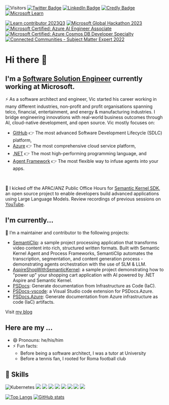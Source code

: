 ![Visitors](https://api.visitorbadge.io/api/visitors?path=https%3A%2F%2Fgithub.com%2Fvicperdana%2Fvicperdana%2F&labelColor=%23697689&countColor=%2337d67a&style=flat)
[![Twitter Badge](https://img.shields.io/badge/Twitter-Profile-informational?style=flat&logo=twitter&logoColor=white&color=1CA2F1)](https://twitter.com/vperdana)
[![LinkedIn Badge](https://img.shields.io/badge/LinkedIn-Profile-informational?style=flat&logo=linkedin&logoColor=white&color=0D76A8)](https://www.linkedin.com/in/vperdana/)
[![Credly Badge](https://img.shields.io/badge/Credly-FF6B00?logo=credly&logoColor=fff&style=flat)](https://www.credly.com/users/vicky-perdana) 
[![Microsoft Learn](https://img.shields.io/badge/Microsoft_Learn-258ffa?style=flat&logo=microsoft&logoColor=white)](https://learn.microsoft.com/en-us/users/vicperdana/)
<!--START_SECTION:badges-->
[![Learn contributor 2023Q3](https://images.credly.com/size/110x110/images/33e4467a-afaa-4135-9d4a-565e18e27001/image.png)](http://www.credly.com/badges/d1d29f80-9330-46de-8694-39c7e18e22b1 "Learn contributor 2023Q3")
[![Microsoft Global Hackathon 2023](https://images.credly.com/size/110x110/images/690dd7e4-e88a-4e4e-8681-f3b9d1119b2e/image.png)](http://www.credly.com/badges/b8e699aa-f542-41be-b6d0-9110e45f71c4 "Microsoft Global Hackathon 2023")
[![Microsoft Certified: Azure AI Engineer Associate](https://images.credly.com/size/110x110/images/61f56aa4-16fd-403c-90bc-1d90dba1fa99/image.png)](http://www.credly.com/badges/dc0f451f-9816-40f8-b627-53976f3b4370 "Microsoft Certified: Azure AI Engineer Associate")
[![Microsoft Certified: Azure Cosmos DB Developer Specialty](https://images.credly.com/size/110x110/images/515fa1dc-ac4a-4f08-ac73-6fd9694124cb/image.png)](http://www.credly.com/badges/18c345cb-e08a-479d-b090-f38671b4c223 "Microsoft Certified: Azure Cosmos DB Developer Specialty")
[![Connected Communities - Subject Matter Expert 2022](https://images.credly.com/size/110x110/images/ed16b828-9f80-48c5-b05e-c1a6d08193eb/image.png)](http://www.credly.com/badges/d436599e-2a12-4c2b-b4e4-23b98ad3c8ca "Connected Communities - Subject Matter Expert 2022")
<!--END_SECTION:badges-->

# Hi there 👋
## I'm a [Software Solution Engineer](https://linkedin.com/in/vperdana) currently working at Microsoft. ##

⚡ As a software architect and engineer, Vic started his career working in many different industries, non-profit and profit organisations spanning telco, financial, entertainment, and energy & manufacturing industries. I bridge engineering innovations with real-world business outcomes through AI, cloud-native development, and open source. Vic mostly focuses on:
* [GitHub](https://github.com) 👉 The most advanced Software Development Lifecycle (SDLC) platform,
* [Azure](https://azure.microsoft.com/) 👉 The most comprehensive cloud service platform,
* [.NET](https://dotnet.microsoft.com/) 👉 The most high-performing programming language, and
* [Agent Framework](https://github.com/microsoft/agent-framework) 👉 The most flexible way to infuse agents into your apps.
<br/>

:rocket: I kicked off the APAC/ANZ Public Office Hours for [Semantic Kernel SDK](https://aka.ms/semantic-kernel), an open source project to enable developers build advanced applications using Large Language Models. Review recordings of previous sessions on [YouTube](https://aka.ms/sk/officehours/recordings).

## I'm currently... ##
🔭 I’m a maintainer and contributor to the following projects:
- [SemantiClip](https://github.com/vicperdana/SemantiClip): a sample project processing application that transforms video content into rich, structured written formats. Built with Semantic Kernel Agent and Process Frameworks, SemantiClip automates the transcription, segmentation, and content generation process - demonstrating agents orchestration with the use of SLM & LLM.
- [AspireShopWithSemanticKernel](https://github.com/vicperdana/AspireShopWithSemanticKernel): a sample project demonstrating how to "power up" your shopping cart application with AI powered by .NET Aspire and Semantic Kernel.
- [PSDocs](https://github.com/Microsoft/PSDocs): Generate documentation from Infrastructure as Code (IaC).
- [PSDocs-vscode](https://github.com/Microsoft/PSDocs-vscode): a Visual Studio code extension for PSDocs.Azure.
- [PSDocs.Azure](https://github.com/Azure/PSDocs.Azure): Generate documentation from Azure infrastructure as code (IaC) artifacts.

Visit [my blog](https://blog.vicperdana.com)

## Here are my ... ##

* 😄 Pronouns: he/his/him
* ⚡ Fun facts:
  * Before being a software architect, I was a tutor at University
  * Before a tennis fan, I rooted for Roma football club


## 💼 Skills

![Kubernetes](https://img.shields.io/badge/kubernetes-%23326ce5.svg?style=for-the-badge&logo=kubernetes&logoColor=white)
![](https://img.shields.io/badge/Code-CSharp-informational?style=for-the-badge&logo=c-sharp&logoColor=white&color=4AB197)
![](https://img.shields.io/badge/Code-.NET-informational?style=for-the-badge&logo=.net&logoColor=white&color=4AB197)
![](https://img.shields.io/badge/typescript-%23007ACC.svg?style=for-the-badge&logo=node.js&logoColor=white)
![](https://img.shields.io/badge/Markdown-000000?style=for-the-badge&logo=markdown&logoColor=white)
![](https://img.shields.io/badge/Shell_Script-121011?style=for-the-badge&logo=gnu-bash&logoColor=white)
![](https://img.shields.io/badge/Microsoft_Azure-0089D6?style=for-the-badge&logo=microsoft-azure&logoColor=white)
![](https://img.shields.io/badge/--019733?label=Vim&style=for-the-badge&logo=vim&logoColor=white)
![](https://img.shields.io/badge/--5391FE?label=PowerShell&style=for-the-badge&logo=powershell&logoColor=white)

[![Top Langs](https://github-readme-stats.vercel.app/api/top-langs/?username=vicperdana)](https://github.com/anuraghazra/github-readme-stats)
[![GitHub stats](https://github-readme-stats.vercel.app/api?username=vicperdana&show_icons=true)](https://github.com/anuraghazra/github-readme-stats)
